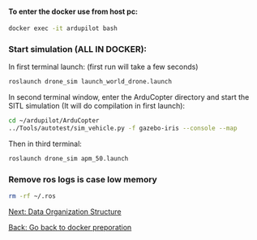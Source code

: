 

#### To enter the docker use from host pc:
``` bash
docker exec -it ardupilot bash
```

### Start simulation (ALL IN DOCKER): 

In first terminal launch: (first run will take a few seconds)

```sh
roslaunch drone_sim launch_world_drone.launch 
```

In second terminal window, enter the ArduCopter directory and start the SITL simulation (It will do compilation in first launch):

```sh
cd ~/ardupilot/ArduCopter
../Tools/autotest/sim_vehicle.py -f gazebo-iris --console --map
```

Then in third terminal:

```sh
roslaunch drone_sim apm_50.launch
```

### Remove ros logs is case low memory

```bash
rm -rf ~/.ros
```

[Next: Data Organization Structure](2_data_sctructure.md)


[Back: Go back to docker preporation](0_docker.md)